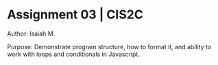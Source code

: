 # Assignment 03 | CIS2C

Author: Isaiah M.

Purpose: Demonstrate program structure, how to format it, and ability to work with loops and conditionals in Javascript.
